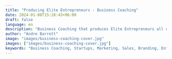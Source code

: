 ```yaml
---
title: "Producing Elite Entrepreneurs - Business Coaching"
date: 2024-01-08T15:28:43+06:00
draft: false
language: en
description: "Business Coaching that produces Elite Entrepreneurs all over the world"
author: "Andre Barrett"
image: "images/business-coaching-cover.jpg"
images: ["images/business-coaching-cover.jpg"]
keywords: "Business Coaching, Startups, Marketing, Sales, Branding, Entrepreneurship"
---
```

